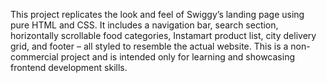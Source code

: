 This project replicates the look and feel of Swiggy’s landing page using pure HTML and CSS. It includes a navigation bar, search section, horizontally scrollable food categories, Instamart product list, city delivery grid, and footer – all styled to resemble the actual website.
This is a non-commercial project and is intended only for learning and showcasing frontend development skills.
